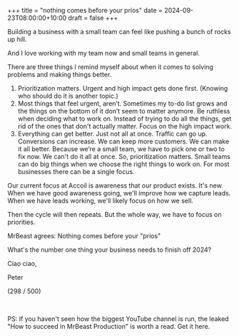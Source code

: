 +++
title = "nothing comes before your prios"
date = 2024-09-23T08:00:00+10:00
draft = false
+++

Building a business with a small team can feel like pushing a bunch of rocks up hill.

And I love working with my team now and small teams in general.

There are three things I remind myself about when it comes to solving problems and making things better.

1. Prioritization matters. Urgent and high impact gets done first. (Knowing who should do it is another topic.)
2. Most things that feel urgent, aren’t. Sometimes my to-do list grows and the things on the bottom of it don’t seem to matter anymore. Be ruthless when deciding what to work on. Instead of trying to do all the things, get rid of the ones that don't actually matter. Focus on the high impact work.
3. Everything can get better. Just not all at once. Traffic can go up. Conversions can increase. We can keep more customers. We can make it all better. Because we’re a small team, we have to pick one or two to fix now. We can't do it all at once. So, prioritization matters.
Small teams can do big things when we choose the right things to work on. For most businesses there can be a single focus.

Our current focus at Accoil is awareness that our product exists. It's new. When we have good awareness going, we'll improve how we capture leads. When we have leads working, we'll likely focus on how we sell.

Then the cycle will then repeats. But the whole way, we have to focus on priorities.

MrBeast agrees: Nothing comes before your "prios"

What's the number one thing your business needs to finish off 2024?

Ciao ciao,

Peter

(298 / 500)

​

PS: If you haven't seen how the biggest YouTube channel is run, the leaked "How to succeed in MrBeast Production" is worth a read. Get it here.